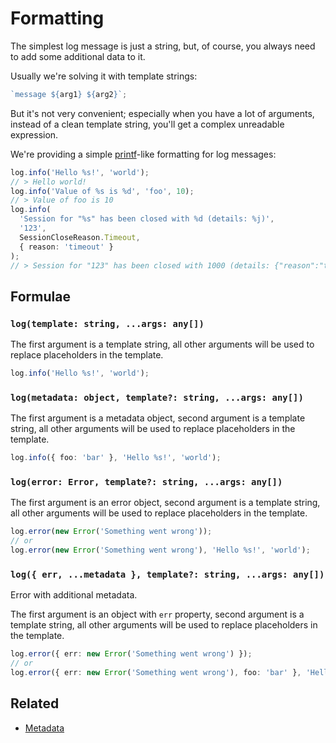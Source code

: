 # Formatting

The simplest log message is just a string, but, of course, you always need to add some additional data to it.

Usually we're solving it with template strings:

```typescript
`message ${arg1} ${arg2}`;
```

But it's not very convenient; especially when you have a lot of arguments,
instead of a clean template string, you'll get a complex unreadable expression.

We're providing a simple [printf](./api/printf.md)-like formatting for log messages:

```typescript
log.info('Hello %s!', 'world');
// > Hello world!
log.info('Value of %s is %d', 'foo', 10);
// > Value of foo is 10
log.info(
  'Session for "%s" has been closed with %d (details: %j)',
  '123',
  SessionCloseReason.Timeout,
  { reason: 'timeout' }
);
// > Session for "123" has been closed with 1000 (details: {"reason":"timeout"})
```

## Formulae

### `log(template: string, ...args: any[])`

The first argument is a template string, all other arguments will be used to replace placeholders in the template.

```typescript
log.info('Hello %s!', 'world');
```

### `log(metadata: object, template?: string, ...args: any[])`

The first argument is a metadata object, second argument is a template string, all other arguments will be used to replace placeholders in the template.

```typescript
log.info({ foo: 'bar' }, 'Hello %s!', 'world');
```

### `log(error: Error, template?: string, ...args: any[])`

The first argument is an error object, second argument is a template string, all other arguments will be used to replace placeholders in the template.

```typescript
log.error(new Error('Something went wrong'));
// or
log.error(new Error('Something went wrong'), 'Hello %s!', 'world');
```

### `log({ err, ...metadata }, template?: string, ...args: any[])`

Error with additional metadata.

The first argument is an object with `err` property, second argument is a template string, all other arguments will be used to replace placeholders in the template.

```typescript
log.error({ err: new Error('Something went wrong') });
// or
log.error({ err: new Error('Something went wrong'), foo: 'bar' }, 'Hello %s!', 'world');
```

## Related

- [Metadata](./metadata.md)
